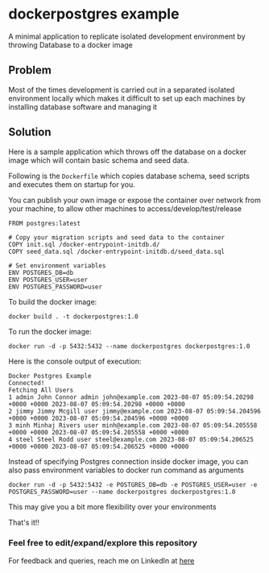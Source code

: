 # dockerpostgres example
A minimal application to replicate isolated development environment by throwing Database to a docker image

## Problem

Most of the times development is carried out in a separated isolated environment locally which makes it difficult to set up each machines by installing database software and managing it

## Solution

Here is a sample application which throws off the database on a docker image which will contain basic schema and seed data.

Following is the `Dockerfile` which copies database schema, seed scripts and executes them on startup for you. 

You can publish your own image or expose the container over network from your machine, to allow other machines to access/develop/test/release

```
FROM postgres:latest

# Copy your migration scripts and seed data to the container
COPY init.sql /docker-entrypoint-initdb.d/
COPY seed_data.sql /docker-entrypoint-initdb.d/seed_data.sql

# Set environment variables
ENV POSTGRES_DB=db
ENV POSTGRES_USER=user
ENV POSTGRES_PASSWORD=user
```

To build the docker image:
```
docker build . -t dockerpostgres:1.0
```

To run the docker image:

```
docker run -d -p 5432:5432 --name dockerpostgres dockerpostgres:1.0
```

Here is the console output of execution:

```
Docker Postgres Example
Connected!
Fetching All Users
1 admin John Connor admin john@example.com 2023-08-07 05:09:54.20298 +0000 +0000 2023-08-07 05:09:54.20298 +0000 +0000
2 jimmy Jimmy Mcgill user jimmy@example.com 2023-08-07 05:09:54.204596 +0000 +0000 2023-08-07 05:09:54.204596 +0000 +0000
3 minh Minhaj Rivers user minh@example.com 2023-08-07 05:09:54.205558 +0000 +0000 2023-08-07 05:09:54.205558 +0000 +0000
4 steel Steel Rodd user steel@example.com 2023-08-07 05:09:54.206525 +0000 +0000 2023-08-07 05:09:54.206525 +0000 +0000
```

Instead of specifying Postgres connection inside docker image, you can also pass environment variables to docker run command as arguments

```
docker run -d -p 5432:5432 -e POSTGRES_DB=db -e POSTGRES_USER=user -e POSTGRES_PASSWORD=user --name dockerpostgres dockerpostgres:1.0
```

This may give you a bit more flexibility over your environments

That's it!!


### Feel free to edit/expand/explore this repository

For feedback and queries, reach me on LinkedIn at [here](https://www.linkedin.com/in/usama28232/?original_referer=)